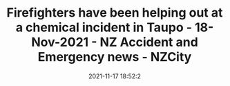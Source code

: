 ---
"title": "Firefighters have been helping out at a chemical incident in Taupo - 18-Nov-2021 - NZ Accident and Emergency news - NZCity"
"date": "2021-11-17 18:52:2"
"feed_name": "GOOGLENEWSINDUSTRIAL"
"feed_website": "https://news.google.com/search?q=industrial%2Bincident&hl=en-US&gl=US&ceid=US:en"
"feed_rss": "https://news.google.com/rss/search?q=industrial%2Bincident&hl=en-US&gl=US&ceid=US:en"
"link": "https://home.nzcity.co.nz/news/article.aspx?id=343696"
"source": "{'href': 'https://home.nzcity.co.nz', 'title': 'NZCity'}"
"file": "_posts/2021-1-1-6f16bfc42d10de31167f0664cb2652ec0954f408.md"
"accident": "1"
"drilling": "0"
"dead": "0"
"injured": "0"
"arrested": "0"
"place": "unknown place"
"where": "unknown site"
"causes": "unknown"
"place_uri": "unknown place"
---